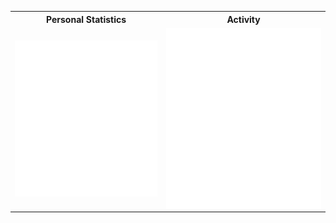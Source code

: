 <table>

  <tr>
    <th>Personal Statistics</th>
    <th>Activity</th>
  </tr>
        <td>
  <img align="left" width="390" alt="" src="/general.svg">

</td>
    <td>

  <img align="right" width="440" alt="" src="/activity.svg">

</td>
</table> 
